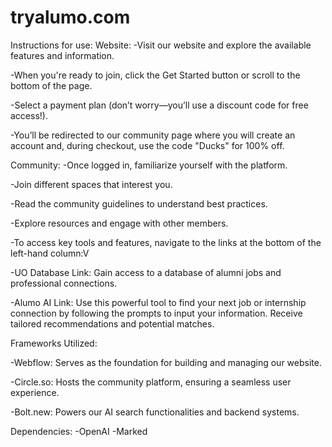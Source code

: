# tryalumo.com

Instructions for use:
Website:
-Visit our website and explore the available features and information.

-When you're ready to join, click the Get Started button or scroll to the bottom of the page.

-Select a payment plan (don’t worry—you’ll use a discount code for free access!).

-You’ll be redirected to our community page where you will create an account and, during checkout, use the code "Ducks" for 100% off.

Community:
-Once logged in, familiarize yourself with the platform.

-Join different spaces that interest you.

-Read the community guidelines to understand best practices.

-Explore resources and engage with other members.

-To access key tools and features, navigate to the links at the bottom of the left-hand column:V

-UO Database Link: Gain access to a database of alumni jobs and professional connections.

-Alumo AI Link: Use this powerful tool to find your next job or internship connection by following the prompts to input your information.
Receive tailored recommendations and potential matches.

Frameworks Utilized:

-Webflow: Serves as the foundation for building and managing our website.

-Circle.so: Hosts the community platform, ensuring a seamless user experience.

-Bolt.new: Powers our AI search functionalities and backend systems.

Dependencies:
-OpenAI
-Marked
